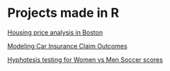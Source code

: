 # Projects made in R

[Housing price analysis in Boston](https://drnursultan.github.io/Data-Analyses-with-R/Boston.html "Exploring housing data in Boston")

[Modeling Car Insurance Claim Outcomes](https://drnursultan.github.io/Data-Analyses-with-R/car_insurance_project.html "Predicting car insurance costs")

[Hyphotesis testing for Women vs Men Soccer scores](https://drnursultan.github.io/Data-Analyses-with-R/Soccer_Matches.html "Hypothesis Testint")
